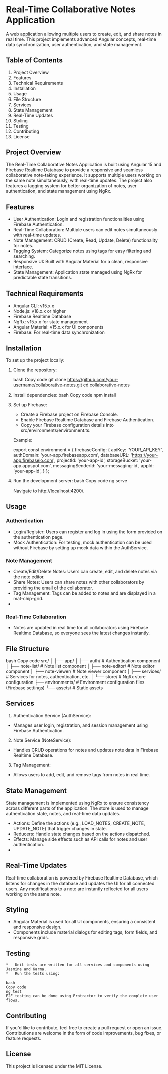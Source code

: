 
# Real-Time Collaborative Notes Application
A web application allowing multiple users to create, edit, and share notes in real time. This project implements advanced Angular concepts, real-time data synchronization, user authentication, and state management.

## Table of Contents
   1. Project Overview
   2. Features
   3. Technical Requirements
   4. Installation
   5. Usage
   6. File Structure
   7. Services
   8. State Management
   9. Real-Time Updates
   10. Styling
   11. Testing
   12. Contributing
   13. License

## Project Overview
The Real-Time Collaborative Notes Application is built using Angular 15 and Firebase Realtime Database to provide a responsive and seamless collaborative note-taking experience. It supports multiple users working on the same note simultaneously, with real-time updates. The project also features a tagging system for better organization of notes, user authentication, and state management using NgRx.

## Features
  * User Authentication: Login and registration functionalities using Firebase Authentication.
  * Real-Time Collaboration: Multiple users can edit notes simultaneously with real-time updates.
  * Note Management: CRUD (Create, Read, Update, Delete) functionality for notes.
  * Tagging System: Categorize notes using tags for easy filtering and searching.
  * Responsive UI: Built with Angular Material for a clean, responsive interface.
  * State Management: Application state managed using NgRx for predictable state transitions.

## Technical Requirements
  * Angular CLI: v15.x.x
  * Node.js: v18.x.x or higher
  * Firebase Realtime Database
  * NgRx: v15.x.x for state management
  * Angular Material: v15.x.x for UI components
  * Firebase: For real-time data synchronization 


## Installation
To set up the project locally:

 1. Clone the repository:

    bash
    Copy code
    git clone https://github.com/your-username/collaborative-notes.git
    cd collaborative-notes

 2. Install dependencies:
    bash
    Copy code
    npm install

 3. Set up Firebase:
    * Create a Firebase project on Firebase Console.
    * Enable Firebase Realtime Database and Firebase Authentication.
    * Copy your Firebase configuration details into src/environments/environment.ts.

    Example:

    export const environment = {
    firebaseConfig: {
    apiKey: 'YOUR_API_KEY',
    authDomain: 'your-app.firebaseapp.com',
    databaseURL: 'https://your-app.firebaseio.com',
    projectId: 'your-app-id',
    storageBucket: 'your-app.appspot.com',
    messagingSenderId: 'your-messaging-id',
    appId: 'your-app-id',
    }
    };

 4. Run the development server:
    bash
    Copy code
    ng serve

    Navigate to http://localhost:4200/.

## Usage

### Authentication

  * Login/Register: Users can register and log in using the form provided on the authentication page.
  * Mock Authentication: For testing, mock authentication can be used without Firebase by setting up mock data within the AuthService.

### Note Management
  * Create/Edit/Delete Notes: Users can create, edit, and delete notes via the note editor.
  * Share Notes: Users can share notes with other collaborators by providing the email of the collaborator.
  * Tag Management: Tags can be added to notes and are displayed in a mat-chip-grid.
  * 
###  Real-Time Collaboration
  *   Notes are updated in real time for all collaborators using Firebase Realtime Database, so everyone sees the latest changes instantly.


## File Structure

  bash
  Copy code
  src/
  │
  ├── app/
  │   ├── auth/                # Authentication component
  │   ├── note-list/           # Note list component
  │   ├── note-editor/         # Note editor component
  │   ├── note-viewer/         # Note viewer component
  │   ├── services/            # Services for notes, authentication, etc.
  │   └── store/               # NgRx store configuration
  ├── environments/            # Environment configuration files (Firebase settings)
  └── assets/                  # Static assets 

## Services
 1.   Authentication Service (AuthService):
   * Manages user login, registration, and session management using Firebase Authentication.

 2.   Note Service (NoteService):
   * Handles CRUD operations for notes and updates note data in Firebase Realtime Database.

 3.   Tag Management:
   * Allows users to add, edit, and remove tags from notes in real time.

## State Management
State management is implemented using NgRx to ensure consistency across different parts of the application. The store is used to manage authentication state, notes, and real-time data updates.

  * Actions: Define the actions (e.g., LOAD_NOTES, CREATE_NOTE, UPDATE_NOTE) that trigger changes in state.
  * Reducers: Handle state changes based on the actions dispatched.
  * Effects: Manage side effects such as API calls for notes and user authentication.
  * 
## Real-Time Updates
  Real-time collaboration is powered by Firebase Realtime Database, which listens for changes in the database and updates the UI for all connected users. Any modifications to a note are instantly reflected for all users working on the same note.

## Styling
  * Angular Material is used for all UI components, ensuring a consistent and responsive design.
  * Components include material dialogs for editing tags, form fields, and responsive grids.
## Testing
    *   Unit tests are written for all services and components using Jasmine and Karma.
    *   Run the tests using:

    bash
    Copy code
    ng test
    E2E testing can be done using Protractor to verify the complete user flows.

## Contributing
If you'd like to contribute, feel free to create a pull request or open an issue. Contributions are welcome in the form of code improvements, bug fixes, or feature requests.

## License
This project is licensed under the MIT License.

